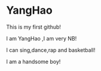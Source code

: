 # YangHao
This is my first github!

I am YangHao ,I am very NB!

I can sing,dance,rap and basketball!

I am a handsome boy!
